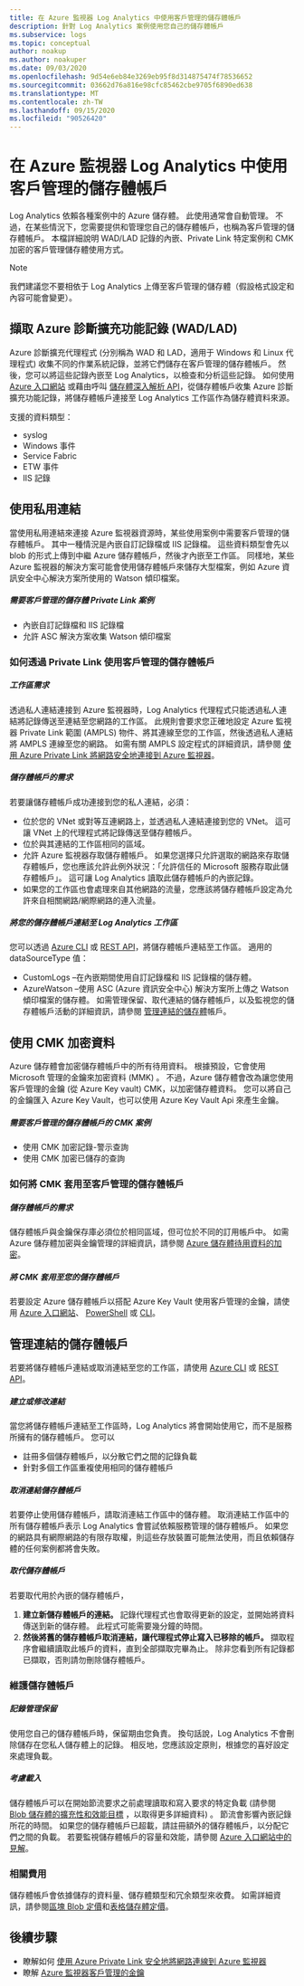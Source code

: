 ```yaml
---
title: 在 Azure 監視器 Log Analytics 中使用客戶管理的儲存體帳戶
description: 針對 Log Analytics 案例使用您自己的儲存體帳戶
ms.subservice: logs
ms.topic: conceptual
author: noakup
ms.author: noakuper
ms.date: 09/03/2020
ms.openlocfilehash: 9d54e6eb84e3269eb95f8d314875474f78536652
ms.sourcegitcommit: 03662d76a816e98cfc85462cbe9705f6890ed638
ms.translationtype: MT
ms.contentlocale: zh-TW
ms.lasthandoff: 09/15/2020
ms.locfileid: "90526420"
---
```

# <a name="using-customer-managed-storage-accounts-in-azure-monitor-log-analytics"></a>在 Azure 監視器 Log Analytics 中使用客戶管理的儲存體帳戶

Log Analytics 依賴各種案例中的 Azure 儲存體。 此使用通常會自動管理。 不過，在某些情況下，您需要提供和管理您自己的儲存體帳戶，也稱為客戶管理的儲存體帳戶。 本檔詳細說明 WAD/LAD 記錄的內嵌、Private Link 特定案例和 CMK 加密的客戶管理儲存體使用方式。 

> [!NOTE]
> 我們建議您不要相依于 Log Analytics 上傳至客戶管理的儲存體（假設格式設定和內容可能會變更）。

## <a name="ingesting-azure-diagnostics-extension-logs-wadlad"></a>擷取 Azure 診斷擴充功能記錄 (WAD/LAD) 
Azure 診斷擴充代理程式 (分別稱為 WAD 和 LAD，適用于 Windows 和 Linux 代理程式) 收集不同的作業系統記錄，並將它們儲存在客戶管理的儲存體帳戶。 然後，您可以將這些記錄內嵌至 Log Analytics，以檢查和分析這些記錄。
如何使用 [Azure 入口網站](https://docs.microsoft.com/azure/azure-monitor/platform/diagnostics-extension-logs#collect-logs-from-azure-storage) 或藉由呼叫 [儲存體深入解析 API](https://docs.microsoft.com/rest/api/loganalytics/connectedsources/storage%20insights/createorupdate)，從儲存體帳戶收集 Azure 診斷擴充功能記錄，將儲存體帳戶連接至 Log Analytics 工作區作為儲存體資料來源。

支援的資料類型：
* syslog
* Windows 事件
* Service Fabric
* ETW 事件
* IIS 記錄

## <a name="using-private-links"></a>使用私用連結
當使用私用連結來連接 Azure 監視器資源時，某些使用案例中需要客戶管理的儲存體帳戶。 其中一種情況是內嵌自訂記錄檔或 IIS 記錄檔。 這些資料類型會先以 blob 的形式上傳到中繼 Azure 儲存體帳戶，然後才內嵌至工作區。 同樣地，某些 Azure 監視器的解決方案可能會使用儲存體帳戶來儲存大型檔案，例如 Azure 資訊安全中心解決方案所使用的 Watson 傾印檔案。 

##### <a name="private-link-scenarios-that-require-a-customer-managed-storage"></a>需要客戶管理的儲存體 Private Link 案例
* 內嵌自訂記錄檔和 IIS 記錄檔
* 允許 ASC 解決方案收集 Watson 傾印檔案

### <a name="how-to-use-a-customer-managed-storage-account-over-a-private-link"></a>如何透過 Private Link 使用客戶管理的儲存體帳戶
##### <a name="workspace-requirements"></a>工作區需求
透過私人連結連接到 Azure 監視器時，Log Analytics 代理程式只能透過私人連結將記錄傳送至連結至您網路的工作區。 此規則會要求您正確地設定 Azure 監視器 Private Link 範圍 (AMPLS) 物件、將其連線至您的工作區，然後透過私人連結將 AMPLS 連線至您的網路。 如需有關 AMPLS 設定程式的詳細資訊，請參閱 [使用 Azure Private Link 將網路安全地連接到 Azure 監視器](https://docs.microsoft.com/azure/azure-monitor/platform/private-link-security)。 
##### <a name="storage-account-requirements"></a>儲存體帳戶的需求
若要讓儲存體帳戶成功連接到您的私人連結，必須：
* 位於您的 VNet 或對等互連網路上，並透過私人連結連接到您的 VNet。 這可讓 VNet 上的代理程式將記錄傳送至儲存體帳戶。
* 位於與其連結的工作區相同的區域。
* 允許 Azure 監視器存取儲存體帳戶。 如果您選擇只允許選取的網路來存取儲存體帳戶，您也應該允許此例外狀況：「允許信任的 Microsoft 服務存取此儲存體帳戶」。 這可讓 Log Analytics 讀取此儲存體帳戶的內嵌記錄。
* 如果您的工作區也會處理來自其他網路的流量，您應該將儲存體帳戶設定為允許來自相關網路/網際網路的連入流量。

##### <a name="link-your-storage-account-to-a-log-analytics-workspace"></a>將您的儲存體帳戶連結至 Log Analytics 工作區
您可以透過 [Azure CLI](https://docs.microsoft.com/cli/azure/monitor/log-analytics/workspace/linked-storage) 或 [REST API](https://docs.microsoft.com/rest/api/loganalytics/linkedstorageaccounts)，將儲存體帳戶連結至工作區。 適用的 dataSourceType 值：
* CustomLogs –在內嵌期間使用自訂記錄檔和 IIS 記錄檔的儲存體。
* AzureWatson –使用 ASC (Azure 資訊安全中心) 解決方案所上傳之 Watson 傾印檔案的儲存體。 如需管理保留、取代連結的儲存體帳戶，以及監視您的儲存體帳戶活動的詳細資訊，請參閱 [管理連結的儲存體](#managing-linked-storage-accounts)帳戶。 

## <a name="encrypting-data-with-cmk"></a>使用 CMK 加密資料
Azure 儲存體會加密儲存體帳戶中的所有待用資料。 根據預設，它會使用 Microsoft 管理的金鑰來加密資料 (MMK) 。 不過，Azure 儲存體會改為讓您使用客戶管理的金鑰 (從 Azure Key vault) CMK，以加密儲存體資料。 您可以將自己的金鑰匯入 Azure Key Vault，也可以使用 Azure Key Vault Api 來產生金鑰。
##### <a name="cmk-scenarios-that-require-a-customer-managed-storage-account"></a>需要客戶管理的儲存體帳戶的 CMK 案例
* 使用 CMK 加密記錄-警示查詢
* 使用 CMK 加密已儲存的查詢

### <a name="how-to-apply-cmk-to-customer-managed-storage-accounts"></a>如何將 CMK 套用至客戶管理的儲存體帳戶
##### <a name="storage-account-requirements"></a>儲存體帳戶的需求
儲存體帳戶與金鑰保存庫必須位於相同區域，但可位於不同的訂用帳戶中。 如需 Azure 儲存體加密與金鑰管理的詳細資訊，請參閱 [Azure 儲存體待用資料的加密](https://docs.microsoft.com/azure/storage/common/storage-service-encryption)。

##### <a name="apply-cmk-to-your-storage-accounts"></a>將 CMK 套用至您的儲存體帳戶
若要設定 Azure 儲存體帳戶以搭配 Azure Key Vault 使用客戶管理的金鑰，請使用 [Azure 入口網站](https://docs.microsoft.com/azure/storage/common/storage-encryption-keys-portal?toc=/azure/storage/blobs/toc.json)、 [PowerShell](https://docs.microsoft.com/azure/storage/common/storage-encryption-keys-powershell?toc=/azure/storage/blobs/toc.json) 或 [CLI](https://docs.microsoft.com/azure/storage/common/storage-encryption-keys-cli?toc=/azure/storage/blobs/toc.json)。 

## <a name="managing-linked-storage-accounts"></a>管理連結的儲存體帳戶

若要將儲存體帳戶連結或取消連結至您的工作區，請使用 [Azure CLI](https://docs.microsoft.com/cli/azure/monitor/log-analytics/workspace/linked-storage) 或 [REST API](https://docs.microsoft.com/rest/api/loganalytics/linkedstorageaccounts)。

##### <a name="create-or-modify-a-link"></a>建立或修改連結
當您將儲存體帳戶連結至工作區時，Log Analytics 將會開始使用它，而不是服務所擁有的儲存體帳戶。 您可以 
* 註冊多個儲存體帳戶，以分散它們之間的記錄負載
* 針對多個工作區重複使用相同的儲存體帳戶

##### <a name="unlink-a-storage-account"></a>取消連結儲存體帳戶
若要停止使用儲存體帳戶，請取消連結工作區中的儲存體。 取消連結工作區中的所有儲存體帳戶表示 Log Analytics 會嘗試依賴服務管理的儲存體帳戶。 如果您的網路具有網際網路的有限存取權，則這些存放裝置可能無法使用，而且依賴儲存體的任何案例都將會失敗。

##### <a name="replace-a-storage-account"></a>取代儲存體帳戶
若要取代用於內嵌的儲存體帳戶，
1.  **建立新儲存體帳戶的連結。** 記錄代理程式也會取得更新的設定，並開始將資料傳送到新的儲存體。 此程式可能需要幾分鐘的時間。
2.  **然後將舊的儲存體帳戶取消連結，讓代理程式停止寫入已移除的帳戶。** 擷取程序會繼續讀取此帳戶的資料，直到全部擷取完畢為止。 除非您看到所有記錄都已擷取，否則請勿刪除儲存體帳戶。

### <a name="maintaining-storage-accounts"></a>維護儲存體帳戶
##### <a name="manage-log-retention"></a>記錄管理保留
使用您自己的儲存體帳戶時，保留期由您負責。 換句話說，Log Analytics 不會刪除儲存在您私人儲存體上的記錄。 相反地，您應該設定原則，根據您的喜好設定來處理負載。

##### <a name="consider-load"></a>考慮載入
儲存體帳戶可以在開始節流要求之前處理讀取和寫入要求的特定負載 (請參閱 [Blob 儲存體的擴充性和效能目標](https://docs.microsoft.com/azure/storage/common/scalability-targets-standard-account) ，以取得更多詳細資料) 。 節流會影響內嵌記錄所花的時間。 如果您的儲存體帳戶已超載，請註冊額外的儲存體帳戶，以分配它們之間的負載。 若要監視儲存體帳戶的容量和效能，請參閱 [Azure 入口網站中的見解]( https://docs.microsoft.com/azure/azure-monitor/insights/storage-insights-overview)。

### <a name="related-charges"></a>相關費用
儲存體帳戶會依據儲存的資料量、儲存體類型和冗余類型來收費。 如需詳細資訊，請參閱[區塊 Blob 定價](https://azure.microsoft.com/pricing/details/storage/blobs)和[表格儲存體定價](https://azure.microsoft.com/pricing/details/storage/tables)。


## <a name="next-steps"></a>後續步驟

- 瞭解如何 [使用 Azure Private Link 安全地將網路連線到 Azure 監視器](private-link-security.md)
- 瞭解 [Azure 監視器客戶管理的金鑰](customer-managed-keys.md)
